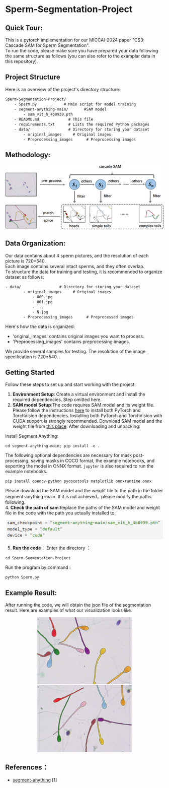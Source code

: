# Sperm-Segmentation-Project

## Quick Tour:<br>
This is a pytorch implementation for our MICCAI-2024 paper "CS3: Cascade SAM for Sperm Segmentation".<br>
To run the code, please make sure you have prepared your data following the same structure as follows (you can also refer to the examplar data in this repository).<br>

## Project Structure<br>
Here is an overview of the project's directory structure:<br>
```
Sperm-Segmentation-Project/
    - Sperm.py            # Main script for model training
    - segment-anything-main/       #SAM model
        - sam_vit_h_4b8939.pth
    - README.md             # This file
    - requirements.txt      # Lists the required Python packages
    - data/                 # Directory for storing your dataset
        - original_images     # Original images
        - Preprocessing_images      # Preprocessing images

```
## Methodology:<br>

<div align="center">
    <img src="Example Result/method2.png" alt="drawing" width="600"/>
</div>

## Data Organization:<br>
Our data contains about 4 sperm pictures, and the resolution of each picture is 720*540. <br>
Each image contains several intact sperms, and they often overlap.<br>
To structure the data for training and testing, it is recommended to organize dataset as follows:<br>
```
- data/                 # Directory for storing your dataset
        - original_images     # Original images
            - 000.jpg
            - 001.jpg
            - ...
            - N.jpg
        - Preprocessing_images      # Preprocessed images
```
Here's how the data is organized:<br>

- 'original_images' contains original images you want to process.
- 'Preprocessing_images' contains preprocessing images.<br>



We provide several samples for testing.  The resolution of the image specification is 720*540. .<br>


## Getting Started<br>
Follow these steps to set up and start working with the project:<br>

1. **Environment Setup**: Create a virtual environment and install the required dependencies. Step omitted here.<br>
2. **SAM model Setup**:The code requires SAM model and its weight file. Please follow the instructions [here](https://pytorch.org/get-started/locally/) to install both PyTorch and TorchVision dependencies. Installing both PyTorch and TorchVision with CUDA support is strongly recommended. Download SAM model and the weight file from [this place](https://github.com/facebookresearch/segment-anything). After downloading and unpacking:<br>

Install Segment Anything:

```
cd segment-anything-main; pip install -e .
```

  The following optional dependencies are necessary for mask post-processing, saving masks in COCO format, the example notebooks, and exporting the model in ONNX format. `jupyter` is also required to run the example notebooks.

```
pip install opencv-python pycocotools matplotlib onnxruntime onnx
```
Please download the SAM model and the weight file to the path in the folder segment-anything-main. If it is not achieved，please modify the paths following.<br>
4. **Check the path of sam**:Replace the paths of the SAM model and weight file in the code with the path you actually installed to.<br>
<div align="center">
    <img src="Example Result/code.png" alt="drawing" width="500"/>
</div>

5. **Run the code**： Enter the directory ：<br>
```
cd Sperm-Segmentation-Project
```
Run the program by command :<br>
```
python Sperm.py
```

## Example Result:<br>
After running the code, we will obtain the json file of the segmentation result. Here are examples of what our visualization looks like.<br>
<div align="center">
    <img src="Example Result/1191.jpg" alt="drawing" width="300"/>
    <img src="Example Result/0850.jpg" alt="drawing" width="300"/>
</div>


## References：<br>
- [segment-anything](https://github.com/facebookresearch/segment-anything) [1]
















